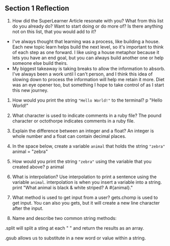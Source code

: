 ## Section 1 Reflection

1. How did the SuperLearner Article resonate with you? What from this list do you already do? Want to start doing or do more of? Is there anything not on this list, that you would add to it?

- I've always thought that learning was a process, like building a house. Each new topic learn helps build the next level, so it's important to think of each step as one forward. I like using a house metaphor because it lets you have an end goal, but you can always build another one or help someone else build theirs.
- My biggest takeaway is taking breaks to allow the information to absorb. I've always been a work until I can't person, and I think this idea of slowing down to process the information will help me retain it more. Diet was an eye opener too, but something I hope to take control of as I start this new journey.

1. How would you print the string `"Hello World!"` to the terminal?
 p "Hello World!"

1. What character is used to indicate comments in a ruby file?
 The pound character or octothorpe indicates comments in a ruby file.

1. Explain the difference between an integer and a float?
 An integer is whole number and a float can contain decimal places.

1. In the space below, create a variable `animal` that holds the string `"zebra"`
animal = "zebra"

1. How would you print the string `"zebra"` using the variable that you created above?
p animal

1. What is interpolation? Use interpolation to print a sentence using the variable `animal`.
interpolation is when you insert a variable into a string.
print "What animal is black & white striped? A #{animal}."

1. What method is used to get input from a user?
gets.chomp is used to get input. You can also you gets, but it will create a new line character after the input.

1. Name and describe two common string methods:

.split will split a sting at each " " and return the results as an array.

.gsub allows us to substitute in a new word or value within a string.
